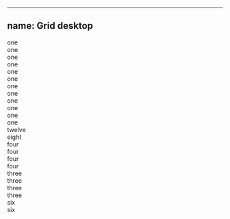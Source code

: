 
---
name: Grid desktop
---
<div class="row row--demo tp">
  <div class="columns one">one</div>
  <div class="columns one">one</div>
  <div class="columns one">one</div>
  <div class="columns one">one</div>
  <div class="columns one">one</div>
  <div class="columns one">one</div>
  <div class="columns one">one</div>
  <div class="columns one">one</div>
  <div class="columns one">one</div>
  <div class="columns one">one</div>
  <div class="columns one">one</div>
  <div class="columns one">one</div>
</div>
<div class="row row--demo tp">
  <div class="columns twelve">twelve</div>
</div>
<div class="row row--demo tp">
  <div class="columns eight">eight</div>
  <div class="columns four">four</div>
</div>
<div class="row row--demo tp">
  <div class="columns four">four</div>
  <div class="columns four">four</div>
  <div class="columns four">four</div>
</div>
<div class="row row--demo tp">
  <div class="columns three">three</div>
  <div class="columns three">three</div>
  <div class="columns three">three</div>
  <div class="columns three">three</div>
</div>
<div class="row row--demo tp">
  <div class="columns six">six</div>
  <div class="columns six">six</div>
</div>